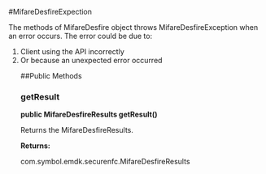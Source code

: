 #MifareDesfireExpection

The methods of MifareDesfire object throws MifareDesfireException when an error
 occurs. The error could be due to:
 <ol>
 <li>Client using the API incorrectly
 <li>Or because an unexpected error occurred



##Public Methods

### getResult

**public MifareDesfireResults getResult()**

Returns the MifareDesfireResults.

**Returns:**

com.symbol.emdk.securenfc.MifareDesfireResults

